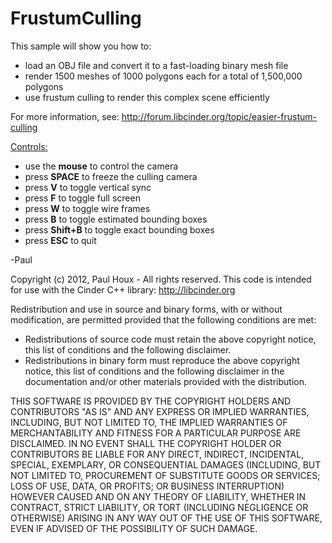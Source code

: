 FrustumCulling
==============

This sample will show you how to:
* load an OBJ file and convert it to a fast-loading binary mesh file
* render 1500 meshes of 1000 polygons each for a total of 1,500,000 polygons
* use frustum culling to render this complex scene efficiently


For more information, see: http://forum.libcinder.org/topic/easier-frustum-culling


<u>Controls:</u>
* use the <b>mouse</b> to control the camera
* press <b>SPACE</b> to freeze the culling camera
* press <b>V</b> to toggle vertical sync
* press <b>F</b> to toggle full screen
* press <b>W</b> to toggle wire frames
* press <b>B</b> to toggle estimated bounding boxes
* press <b>Shift+B</b> to toggle exact bounding boxes
* press <b>ESC</b> to quit


-Paul


Copyright (c) 2012, Paul Houx - All rights reserved. This code is intended for use with the Cinder C++ library: http://libcinder.org

Redistribution and use in source and binary forms, with or without modification, are permitted provided that the following conditions are met:

* Redistributions of source code must retain the above copyright notice, this list of conditions and the following disclaimer.
* Redistributions in binary form must reproduce the above copyright notice, this list of conditions and the following disclaimer in the documentation and/or other materials provided with the distribution.

THIS SOFTWARE IS PROVIDED BY THE COPYRIGHT HOLDERS AND CONTRIBUTORS "AS IS" AND ANY EXPRESS OR IMPLIED WARRANTIES, INCLUDING, BUT NOT LIMITED TO, THE IMPLIED WARRANTIES OF MERCHANTABILITY AND FITNESS FOR A PARTICULAR PURPOSE ARE DISCLAIMED. IN NO EVENT SHALL THE COPYRIGHT HOLDER OR CONTRIBUTORS BE LIABLE FOR ANY DIRECT, INDIRECT, INCIDENTAL, SPECIAL, EXEMPLARY, OR CONSEQUENTIAL DAMAGES (INCLUDING, BUT NOT LIMITED TO, PROCUREMENT OF SUBSTITUTE GOODS OR SERVICES; LOSS OF USE, DATA, OR PROFITS; OR BUSINESS INTERRUPTION) HOWEVER CAUSED AND ON ANY THEORY OF LIABILITY, WHETHER IN CONTRACT, STRICT LIABILITY, OR TORT (INCLUDING NEGLIGENCE OR OTHERWISE) ARISING IN ANY WAY OUT OF THE USE OF THIS SOFTWARE, EVEN IF ADVISED OF THE POSSIBILITY OF SUCH DAMAGE.


